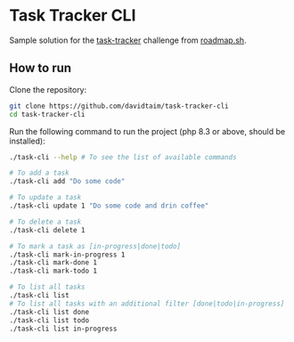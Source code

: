 # Task Tracker CLI

Sample solution for the [task-tracker](https://roadmap.sh/projects/task-tracker) challenge from [roadmap.sh](https://roadmap.sh/).

## How to run

Clone the repository:

```bash
git clone https://github.com/davidtaim/task-tracker-cli
cd task-tracker-cli
```

Run the following command to run the project (php 8.3 or above, should be installed):

```bash
./task-cli --help # To see the list of available commands

# To add a task
./task-cli add "Do some code"

# To update a task
./task-cli update 1 "Do some code and drin coffee"

# To delete a task
./task-cli delete 1

# To mark a task as [in-progress|done|todo]
./task-cli mark-in-progress 1
./task-cli mark-done 1
./task-cli mark-todo 1

# To list all tasks
./task-cli list
# To list all tasks with an additional filter [done|todo|in-progress]
./task-cli list done
./task-cli list todo
./task-cli list in-progress
```